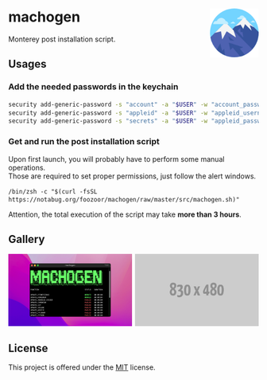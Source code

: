 <h2></h2><div>
<a href="../.."><img align="right" height="98" src="assets/logo.png" alt="logo"></a>
<h1>machogen</h1>
<p>Monterey post installation script.</p>
</div><h2></h2>

## Usages

### Add the needed passwords in the keychain

```sh
security add-generic-password -s "account" -a "$USER" -w "account_password"
security add-generic-password -s "appleid" -a "$USER" -w "appleid_username"
security add-generic-password -s "secrets" -a "$USER" -w "appleid_password"
```

### Get and run the post installation script

Upon first launch, you will probably have to perform some manual operations.  
Those are required to set proper permissions, just follow the alert windows.

```shell
/bin/zsh -c "$(curl -fsSL https://notabug.org/foozoor/machogen/raw/master/src/machogen.sh)"
```

Attention, the total execution of the script may take **more than 3 hours**.

## Gallery

<a href="assets/img1.png"><img src="assets/img1.png" width="49.5%"/></a><a><img src="assets/none.png" width="1%"/></a><a href="assets/img2.png"><img src="assets/img2.png" width="49.5%"/></a>

## License

This project is offered under the [MIT](LICENSE.md) license.